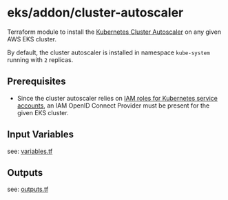 # eks/addon/cluster-autoscaler 

Terraform module to install the [Kubernetes Cluster Autoscaler](https://github.com/kubernetes/autoscaler/tree/master/cluster-autoscaler) on any given AWS EKS cluster.

By default, the cluster autoscaler is installed in namespace `kube-system` running with `2` replicas.

## Prerequisites

* Since the cluster autoscaler relies on [IAM roles for Kubernetes service accounts](https://docs.aws.amazon.com/eks/latest/userguide/iam-roles-for-service-accounts.html), 
  an IAM OpenID Connect Provider must be present for the given EKS cluster.

## Input Variables

see: [variables.tf](variables.tf)

## Outputs

see: [outputs.tf](outputs.tf)
